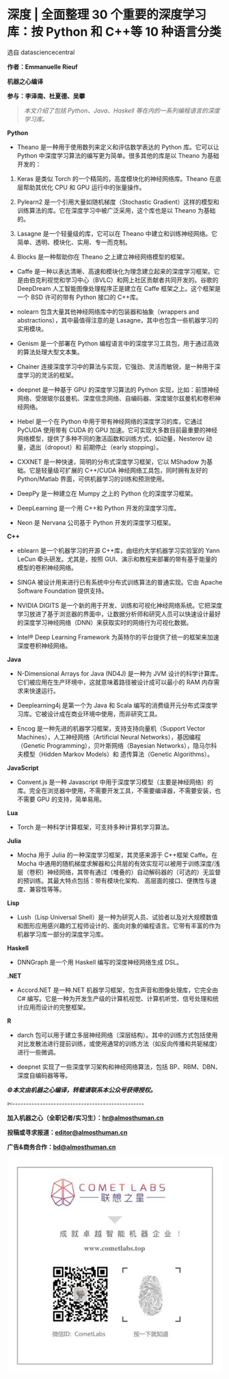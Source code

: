 # 深度 | 全面整理 30 个重要的深度学习库：按 Python 和 C++等 10 种语言分类

选自 datasciencecentral

**作者：Emmanuelle Rieuf**

**机器之心编译**

**参与：李泽南、杜夏德、吴攀**

> *本文介绍了包括 Python、Java、Haskell 等在内的一系列编程语言的深度学习库。*

**Python**

*   Theano 是一种用于使用数列来定义和评估数学表达的 Python 库。它可以让 Python 中深度学习算法的编写更为简单。很多其他的库是以 Theano 为基础开发的：

1.  Keras 是类似 Torch 的一个精简的，高度模块化的神经网络库。Theano 在底层帮助其优化 CPU 和 GPU 运行中的张量操作。

2.  Pylearn2 是一个引用大量如随机梯度（Stochastic Gradient）这样的模型和训练算法的库。它在深度学习中被广泛采用，这个库也是以 Theano 为基础的。

3.  Lasagne 是一个轻量级的库，它可以在 Theano 中建立和训练神经网络。它简单、透明、模块化、实用、专一而克制。

4.  Blocks 是一种帮助你在 Theano 之上建立神经网络模型的框架。

*   Caffe 是一种以表达清晰、高速和模块化为理念建立起来的深度学习框架。它是由伯克利视觉和学习中心（BVLC）和网上社区贡献者共同开发的。谷歌的 DeepDream 人工智能图像处理程序正是建立在 Caffe 框架之上。这个框架是一个 BSD 许可的带有 Python 接口的 C++库。

*   nolearn 包含大量其他神经网络库中的包装器和抽象（wrappers and abstractions），其中最值得注意的是 Lasagne，其中也包含一些机器学习的实用模块。

*   Genism 是一个部署在 Python 编程语言中的深度学习工具包，用于通过高效的算法处理大型文本集。

*   Chainer 连接深度学习中的算法与实现，它强劲、灵活而敏锐，是一种用于深度学习的灵活的框架。

*   deepnet 是一种基于 GPU 的深度学习算法的 Python 实现，比如：前馈神经网络、受限玻尔兹曼机、深度信念网络、自编码器、深度玻尔兹曼机和卷积神经网络。

*   Hebel 是一个在 Python 中用于带有神经网络的深度学习的库，它通过 PyCUDA 使用带有 CUDA 的 GPU 加速。它可实现大多数目前最重要的神经网络模型，提供了多种不同的激活函数和训练方式，如动量，Nesterov 动量，退出（dropout）和 前期停止（early stopping）。

*   CXXNET 是一种快速，简明的分布式深度学习框架，它以 MShadow 为基础。它是轻量级可扩展的 C++/CUDA 神经网络工具包，同时拥有友好的 Python/Matlab 界面，可供机器学习的训练和预测使用。

*   DeepPy 是一种建立在 Mumpy 之上的 Python 化的深度学习框架。

*   DeepLearning 是一个用 C++和 Python 开发的深度学习库。

*   Neon 是 Nervana 公司基于 Python 开发的深度学习框架。

**C++**

*   eblearn 是一个机器学习的开源 C++库，由纽约大学机器学习实验室的 Yann LeCun 牵头研发。尤其是，按照 GUI、演示和教程来部署的带有基于能量的模型的卷积神经网络。

*   SINGA 被设计用来进行已有系统中分布式训练算法的普通实现。它由 Apache Software Foundation 提供支持。

*   NVIDIA DIGITS 是一个新的用于开发、训练和可视化神经网络系统。它把深度学习放进了基于浏览器的界面中，让数据分析师和研究人员可以快速设计最好的深度学习神经网络（DNN）来获取实时的网络行为可视化数据。

*   Intel® Deep Learning Framework 为英特尔的平台提供了统一的框架来加速深度卷积神经网络。

**Java**

*   N-Dimensional Arrays for Java (ND4J) 是一种为 JVM 设计的科学计算库。它们被应用在生产环境中，这就意味着路径被设计成可以最小的 RAM 内存需求来快速运行。

*   Deeplearning4j 是第一个为 Java 和 Scala 编写的消费级开元分布式深度学习库。它被设计成在商业环境中使用，而非研究工具。

*   Encog 是一种先进的机器学习框架，支持支持向量机（Support Vector Machines），人工神经网络（Artificial Neural Networks），基因编程（Genetic Programming），贝叶斯网络（Bayesian Networks），隐马尔科夫模型（Hidden Markov Models）和 遗传算法（Genetic Algorithms）。

**JavaScript**

*   Convent.js 是一种 Javascript 中用于深度学习模型（主要是神经网络）的库。完全在浏览器中使用，不需要开发工具，不需要编译器，不需要安装，也不需要 GPU 的支持，简单易用。

**Lua**

*   Torch 是一种科学计算框架，可支持多种计算机学习算法。

**Julia**

*   Mocha 用于 Julia 的一种深度学习框架，其灵感来源于 C++框架 Caffe。在 Mocha 中通用的随机梯度求解器和公共层的有效实现可以被用于训练深度/浅层（卷积）神经网络，其带有通过（堆叠的）自动解码器的（可选的）无监督的预训练。其最大特点包括：带有模块化架构、 高层面的接口、便携性与速度、兼容性等等。

**Lisp**

*   Lush（Lisp Universal Shell）是一种为研究人员、试验者以及对大规模数值和图形应用感兴趣的工程师设计的、面向对象的编程语言。它带有丰富的作为机器学习库一部分的深度学习库。

**Haskell**

*   DNNGraph 是一个用 Haskell 编写的深度神经网络生成 DSL。

**.NET**

*   Accord.NET 是一种.NET 机器学习框架，包含声音和图像处理库，它完全由 C# 编写。它是一种为开发生产级的计算机视觉、计算机听觉、信号处理和统计应用而设计的完整框架。

**R**

*   darch 包可以用于建立多层神经网络（深层结构）。其中的训练方式包括使用对比发散法进行提前训练，或使用通常的训练方法（如反向传播和共轭梯度）进行一些微调。

*   deepnet 实现了一些深度学习架构和神经网络算法，包括 BP、RBM、DBN、深度自编码器等等。

******©本文由机器之心编译，***转载请联系本公众号获得授权******。***

✄------------------------------------------------

**加入机器之心（全职记者/实习生）：hr@almosthuman.cn**

**投稿或寻求报道：editor@almosthuman.cn**

**广告&商务合作：bd@almosthuman.cn**

![](img/a573ff7d72f49f8fe283857b964d06fd.jpg)
